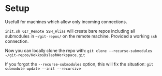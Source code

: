 Setup
=====

Usefull for machines which allow only incoming connections.

`init.sh GIT_Remote SSH_Alias` will create bare repos including all submodules
in `~/git-repos/` on the remote machine. Provided a working `ssh` connection.

Now you can locally clone the repo with:
`git clone --recurse-submodules ~/git-repos/KokkosDslashWorkspace.git`

If you forgot the `--recurse-submodules` option, this will fix the situation:
`git submodule update --init --recursive`

